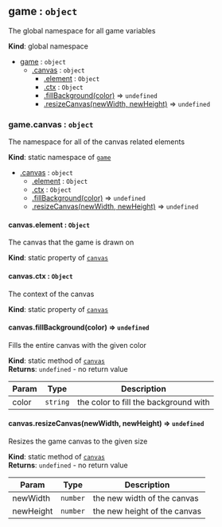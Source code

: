 <a name="game"></a>

## game : <code>object</code>
The global namespace for all game variables

**Kind**: global namespace  

* [game](#game) : <code>object</code>
    * [.canvas](#game.canvas) : <code>object</code>
        * [.element](#game.canvas.element) : <code>Object</code>
        * [.ctx](#game.canvas.ctx) : <code>Object</code>
        * [.fillBackground(color)](#game.canvas.fillBackground) ⇒ <code>undefined</code>
        * [.resizeCanvas(newWidth, newHeight)](#game.canvas.resizeCanvas) ⇒ <code>undefined</code>

<a name="game.canvas"></a>

### game.canvas : <code>object</code>
The namespace for all of the canvas related elements

**Kind**: static namespace of [<code>game</code>](#game)  

* [.canvas](#game.canvas) : <code>object</code>
    * [.element](#game.canvas.element) : <code>Object</code>
    * [.ctx](#game.canvas.ctx) : <code>Object</code>
    * [.fillBackground(color)](#game.canvas.fillBackground) ⇒ <code>undefined</code>
    * [.resizeCanvas(newWidth, newHeight)](#game.canvas.resizeCanvas) ⇒ <code>undefined</code>

<a name="game.canvas.element"></a>

#### canvas.element : <code>Object</code>
The canvas that the game is drawn on

**Kind**: static property of [<code>canvas</code>](#game.canvas)  
<a name="game.canvas.ctx"></a>

#### canvas.ctx : <code>Object</code>
The context of the canvas

**Kind**: static property of [<code>canvas</code>](#game.canvas)  
<a name="game.canvas.fillBackground"></a>

#### canvas.fillBackground(color) ⇒ <code>undefined</code>
Fills the entire canvas with the given color

**Kind**: static method of [<code>canvas</code>](#game.canvas)  
**Returns**: <code>undefined</code> - no return value  

| Param | Type | Description |
| --- | --- | --- |
| color | <code>string</code> | the color to fill the background with |

<a name="game.canvas.resizeCanvas"></a>

#### canvas.resizeCanvas(newWidth, newHeight) ⇒ <code>undefined</code>
Resizes the game canvas to the given size

**Kind**: static method of [<code>canvas</code>](#game.canvas)  
**Returns**: <code>undefined</code> - no return value  

| Param | Type | Description |
| --- | --- | --- |
| newWidth | <code>number</code> | the new width of the canvas |
| newHeight | <code>number</code> | the new height of the canvas |

